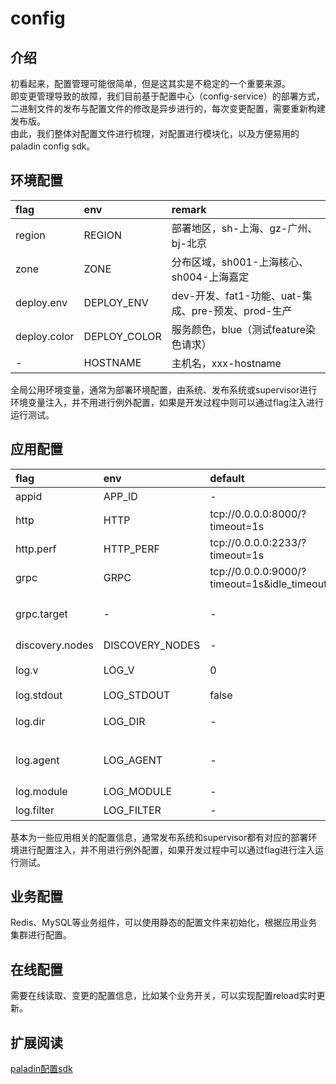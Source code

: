 # config

## 介绍
初看起来，配置管理可能很简单，但是这其实是不稳定的一个重要来源。  
即变更管理导致的故障，我们目前基于配置中心（config-service）的部署方式，二进制文件的发布与配置文件的修改是异步进行的，每次变更配置，需要重新构建发布版。  
由此，我们整体对配置文件进行梳理，对配置进行模块化，以及方便易用的paladin config sdk。

## 环境配置

| flag   | env   | remark |
|:----------|:----------|:------|
| region | REGION | 部署地区，sh-上海、gz-广州、bj-北京 |
| zone | ZONE | 分布区域，sh001-上海核心、sh004-上海嘉定 |
| deploy.env | DEPLOY_ENV | dev-开发、fat1-功能、uat-集成、pre-预发、prod-生产 |
| deploy.color | DEPLOY_COLOR | 服务颜色，blue（测试feature染色请求） |
| - | HOSTNAME | 主机名，xxx-hostname |

全局公用环境变量，通常为部署环境配置，由系统、发布系统或supervisor进行环境变量注入，并不用进行例外配置，如果是开发过程中则可以通过flag注入进行运行测试。

## 应用配置

| flag   | env   |      default      |  remark |
|:----------|:----------|:-------------|:------|
| appid | APP_ID | - | 应用ID |
| http | HTTP | tcp://0.0.0.0:8000/?timeout=1s | http 监听端口 |
| http.perf | HTTP_PERF | tcp://0.0.0.0:2233/?timeout=1s | http perf 监听端口 |
| grpc | GRPC | tcp://0.0.0.0:9000/?timeout=1s&idle_timeout=60s | grpc 监听端口 |
| grpc.target | - | - | 指定服务运行：<br>-grpc.target=demo.service=127.0.0.1:9000 <br>-grpc.target=demo.service=127.0.0.2:9000 |
| discovery.nodes | DISCOVERY_NODES | - | 服务发现节点：127.0.0.1:7171,127.0.0.2:7171 |
| log.v | LOG_V |  0 | 日志级别：<br>DEBUG:0 INFO:1 WARN:2 ERROR:3 FATAL:4 |
| log.stdout | LOG_STDOUT | false | 是否标准输出：true、false|
| log.dir | LOG_DIR | - | 日志文件目录，如果配置会输出日志到文件，否则不输出日志文件 |
| log.agent | LOG_AGENT | - | 日志采集agent：<br>unixpacket:///var/run/lancer/collector_tcp.sock?timeout=100ms&chan=1024 |
| log.module | LOG_MODULE | - | 指定field信息 format: file=1,file2=2. |
| log.filter | LOG_FILTER | - | 过虑敏感信息 format: field1,field2. |

基本为一些应用相关的配置信息，通常发布系统和supervisor都有对应的部署环境进行配置注入，并不用进行例外配置，如果开发过程中可以通过flag进行注入运行测试。

## 业务配置
Redis、MySQL等业务组件，可以使用静态的配置文件来初始化，根据应用业务集群进行配置。

## 在线配置
需要在线读取、变更的配置信息，比如某个业务开关，可以实现配置reload实时更新。

## 扩展阅读

[paladin配置sdk](config-paladin.md)  